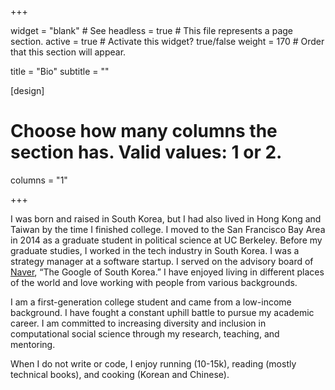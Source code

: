 +++

widget = "blank"  # See headless = true  # This file represents a page section.
active = true  # Activate this widget? true/false
weight = 170  # Order that this section will appear.

title = "Bio"
subtitle = ""

[design]
  # Choose how many columns the section has. Valid values: 1 or 2.
  columns = "1"

+++

I was born and raised in South Korea, but I had also lived in Hong Kong and Taiwan by the time I finished college. I moved to the San Francisco Bay Area in 2014 as a graduate student in political science at UC Berkeley. Before my graduate studies, I worked in the tech industry in South Korea. I was a strategy manager at a software startup. I served on the advisory board of [Naver](https://en.wikipedia.org/wiki/Naver), “The Google of South Korea.” I have enjoyed living in different places of the world and love working with people from various backgrounds.

I am a first-generation college student and came from a low-income background. I have fought a constant uphill battle to pursue my academic career. I am committed to increasing diversity and inclusion in computational social science through my research, teaching, and mentoring. 

When I do not write or code, I enjoy running (10-15k), reading (mostly technical books), and cooking (Korean and Chinese). 
